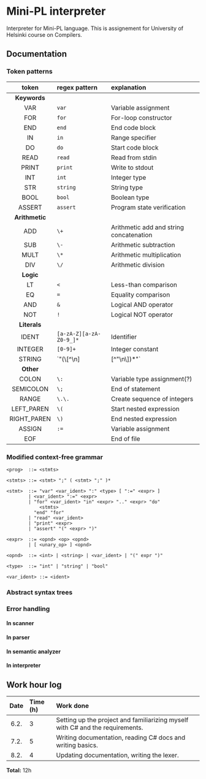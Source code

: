 # Mini-PL interpreter

Interpreter for Mini-PL language.
This is assignement for University of Helsinki course on Compilers.

## Documentation

### Token patterns

|     token      | regex pattern             | explanation                             |
| :------------: | :------------------------ | :-------------------------------------- |
|  **Keywords**  |
|      VAR       | `var`                     | Variable assignment                     |
|      FOR       | `for`                     | For-loop constructor                    |
|      END       | `end`                     | End code block                          |
|       IN       | `in`                      | Range specifier                         |
|       DO       | `do`                      | Start code block                        |
|      READ      | `read`                    | Read from stdin                         |
|     PRINT      | `print`                   | Write to stdout                         |
|      INT       | `int`                     | Integer type                            |
|      STR       | `string`                  | String type                             |
|      BOOL      | `bool`                    | Boolean type                            |
|     ASSERT     | `assert`                  | Program state verification              |
| **Arithmetic** |
|      ADD       | `\+`                      | Arithmetic add and string concatenation |
|      SUB       | `\-`                      | Arithmetic subtraction                  |
|      MULT      | `\*`                      | Arithmetic multiplication               |
|      DIV       | `\/`                      | Arithmetic division                     |
|   **Logic**    |
|       LT       | `<`                       | Less-than comparison                    |
|       EQ       | `=`                       | Equality comparison                     |
|      AND       | `&`                       | Logical AND operator                    |
|      NOT       | `!`                       | Logical NOT operator                    |
|  **Literals**  |
|     IDENT      | `[a-zA-Z][a-zA-Z0-9_]*`   | Identifier                              |
|    INTEGER     | `[0-9]+`                  | Integer constant                        |
|     STRING     | `\"(\\[^\n]|[^"\n\\])*\"` | String constant                         |
|   **Other**    |
|     COLON      | `\:`                      | Variable type assignment(?)             |
|   SEMICOLON    | `\;`                      | End of statement                        |
|     RANGE      | `\.\.`                    | Create sequence of integers             |
|   LEFT_PAREN   | `\(`                      | Start nested expression                 |
|  RIGHT_PAREN   | `\)`                      | End nested expression                   |
|     ASSIGN     | `:=`                      | Variable assignment                     |
|      EOF       |                           | End of file                             |

### Modified context-free grammar

```
<prog>  ::= <stmts>

<stmts> ::= <stmt> ";" ( <stmt> ";" )*

<stmt>  ::= "var" <var_ident> ":" <type> [ ":=" <expr> ]
        | <var_ident> ":=" <expr>
        | "for" <var_ident> "in" <expr> ".." <expr> "do"
            <stmts>
          "end" "for"
        | "read" <var_ident>
        | "print" <expr>
        | "assert" "(" <expr> ")"

<expr>  ::= <opnd> <op> <opnd>
        | [ <unary_op> ] <opnd>

<opnd>  ::= <int> | <string> | <var_ident> | "(" expr ")"

<type>  ::= "int" | "string" | "bool"

<var_ident> ::= <ident>
```

### Abstract syntax trees

### Error handling

#### In scanner

#### In parser

#### In semantic analyzer

#### In interpreter

## Work hour log

| Date | Time (h) | Work done                                                                     |
| :--: | :------- | :---------------------------------------------------------------------------- |
| 6.2. | 3        | Setting up the project and familiarizing myself with C# and the requirements. |
| 7.2. | 5        | Writing documentation, reading C# docs and writing basics.                    |
| 8.2. | 4        | Updating documentation, writing the lexer.                                    |

**Total:** 12h
